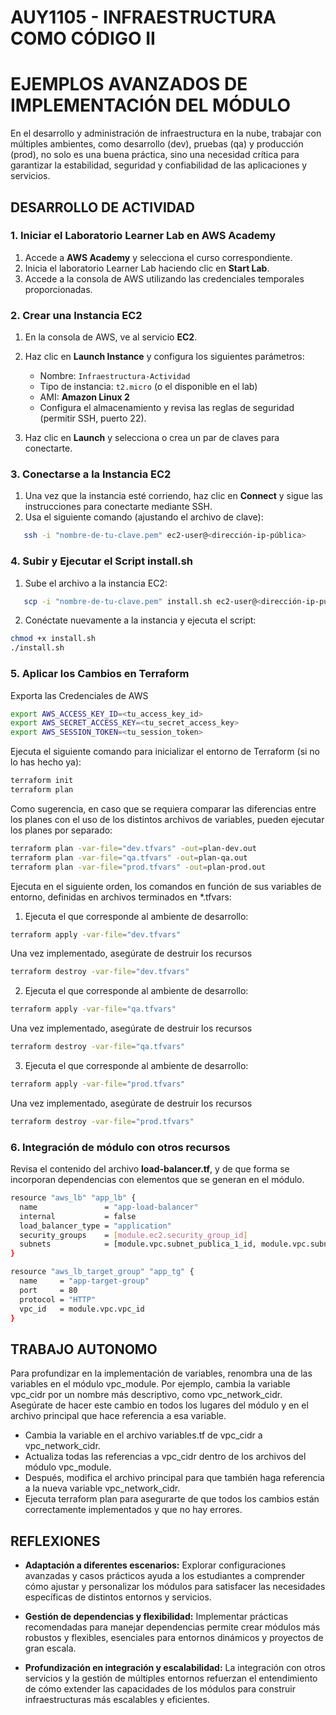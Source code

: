 # AUY1105 - INFRAESTRUCTURA COMO CÓDIGO II

# EJEMPLOS AVANZADOS DE IMPLEMENTACIÓN DEL MÓDULO

En el desarrollo y administración de infraestructura en la nube, trabajar con múltiples ambientes, como desarrollo (dev), pruebas (qa) y producción (prod), no solo es una buena práctica, sino una necesidad crítica para garantizar la estabilidad, seguridad y confiabilidad de las aplicaciones y servicios.

## DESARROLLO DE ACTIVIDAD

### 1. Iniciar el Laboratorio Learner Lab en AWS Academy

1. Accede a **AWS Academy** y selecciona el curso correspondiente.  
2. Inicia el laboratorio Learner Lab haciendo clic en **Start Lab**.  
3. Accede a la consola de AWS utilizando las credenciales temporales proporcionadas.

### 2. Crear una Instancia EC2

1. En la consola de AWS, ve al servicio **EC2**.  
2. Haz clic en **Launch Instance** y configura los siguientes parámetros:
   - Nombre: `Infraestructura-Actividad`
   - Tipo de instancia: `t2.micro` (o el disponible en el lab)
   - AMI: **Amazon Linux 2**
   - Configura el almacenamiento y revisa las reglas de seguridad (permitir SSH, puerto 22).  

3. Haz clic en **Launch** y selecciona o crea un par de claves para conectarte.

### 3. Conectarse a la Instancia EC2

1. Una vez que la instancia esté corriendo, haz clic en **Connect** y sigue las instrucciones para conectarte mediante SSH.  
2. Usa el siguiente comando (ajustando el archivo de clave):

```bash
   ssh -i "nombre-de-tu-clave.pem" ec2-user@<dirección-ip-pública>
```

### 4. Subir y Ejecutar el Script install.sh

1. Sube el archivo a la instancia EC2:

```bash
   scp -i "nombre-de-tu-clave.pem" install.sh ec2-user@<dirección-ip-pública>:~
```

2. Conéctate nuevamente a la instancia y ejecuta el script:

```bash
chmod +x install.sh
./install.sh
```

### 5. Aplicar los Cambios en Terraform

Exporta las Credenciales de AWS 
```bash
export AWS_ACCESS_KEY_ID=<tu_access_key_id>
export AWS_SECRET_ACCESS_KEY=<tu_secret_access_key>
export AWS_SESSION_TOKEN=<tu_session_token>
```

Ejecuta el siguiente comando para inicializar el entorno de Terraform (si no lo has hecho ya):

```bash
terraform init
terraform plan
```
Como sugerencia, en caso que se requiera comparar las diferencias entre los planes con el uso de los distintos archivos de variables, pueden ejecutar los planes por separado:

```bash
terraform plan -var-file="dev.tfvars" -out=plan-dev.out
terraform plan -var-file="qa.tfvars" -out=plan-qa.out
terraform plan -var-file="prod.tfvars" -out=plan-prod.out
```

Ejecuta en el siguiente orden, los comandos en función de sus variables de entorno, definidas en archivos terminados en *.tfvars:

1. Ejecuta el que corresponde al ambiente de desarrollo:

```bash
terraform apply -var-file="dev.tfvars"
```

Una vez implementado, asegúrate de destruir los recursos

```bash
terraform destroy -var-file="dev.tfvars"
```

2. Ejecuta el que corresponde al ambiente de desarrollo:

```bash
terraform apply -var-file="qa.tfvars"
```

Una vez implementado, asegúrate de destruir los recursos

```bash
terraform destroy -var-file="qa.tfvars"
```

3. Ejecuta el que corresponde al ambiente de desarrollo:

```bash
terraform apply -var-file="prod.tfvars"
```

Una vez implementado, asegúrate de destruir los recursos

```bash
terraform destroy -var-file="prod.tfvars"
```

### 6. Integración de módulo con otros recursos

Revisa el contenido del archivo **load-balancer.tf**, y de que forma se incorporan dependencias con elementos que se generan en el módulo.

```bash
resource "aws_lb" "app_lb" {
  name               = "app-load-balancer"
  internal           = false
  load_balancer_type = "application"
  security_groups    = [module.ec2.security_group_id]
  subnets            = [module.vpc.subnet_publica_1_id, module.vpc.subnet_publica_2_id]
}

resource "aws_lb_target_group" "app_tg" {
  name     = "app-target-group"
  port     = 80
  protocol = "HTTP"
  vpc_id   = module.vpc.vpc_id
}
```

## TRABAJO AUTONOMO

Para profundizar en la implementación de variables, renombra una de las variables en el módulo vpc_module. Por ejemplo, cambia la variable vpc_cidr por un nombre más descriptivo, como vpc_network_cidr. Asegúrate de hacer este cambio en todos los lugares del módulo y en el archivo principal que hace referencia a esa variable.

- Cambia la variable en el archivo variables.tf de vpc_cidr a vpc_network_cidr.
- Actualiza todas las referencias a vpc_cidr dentro de los archivos del módulo vpc_module.
- Después, modifica el archivo principal para que también haga referencia a la nueva variable vpc_network_cidr.
- Ejecuta terraform plan para asegurarte de que todos los cambios están correctamente implementados y que no hay errores.

## REFLEXIONES

- **Adaptación a diferentes escenarios:** Explorar configuraciones avanzadas y casos prácticos ayuda a los estudiantes a comprender cómo ajustar y personalizar los módulos para satisfacer las necesidades específicas de distintos entornos y servicios.

- **Gestión de dependencias y flexibilidad:** Implementar prácticas recomendadas para manejar dependencias permite crear módulos más robustos y flexibles, esenciales para entornos dinámicos y proyectos de gran escala.

- **Profundización en integración y escalabilidad:** La integración con otros servicios y la gestión de múltiples entornos refuerzan el entendimiento de cómo extender las capacidades de los módulos para construir infraestructuras más escalables y eficientes.